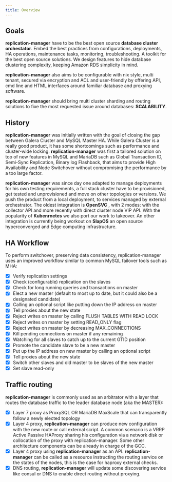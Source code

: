 ```yaml
---
title: Overview
---
```

## Goals

**replication-manager** have to be the best open source **database cluster orchestator**. Embed the best practices from configurations, deployments, HA operations, maintenance tasks, monitoring, troubleshooting. A toolkit for the best open source solutions. We design features to hide database clustering complexity, keeping Amazon RDS simplicity in mind.     

**replication-manager** also aims to be configurable with nix style, multi tenant, secured via encryption and ACL and user-friendly by offering API, cmd line and HTML interfaces around familiar database and proxying software.

**replication-manager** should bring multi cluster sharding and routing solutions to fixe the most requested issue around databases: **SCALABILITY**.

## History

**replication-manager** was initially written with the goal of closing the gap between Galera Cluster and MySQL Master HA.
While Galera Cluster is a really good product, it has some shortcomings such as performance and cluster-wide locking.
**replication-manager** was first a tailored solution on top of new features in MySQL and MariaDB such as Global Transaction ID, Semi-Sync Replication, Binary log Flashback, that aims to provide High Availability and Node Switchover without compromising the performance by a too large factor.

**replication-manager** was since day one adapted to manage deployments for his own testing requirements, a full stack cluster have to be provisioned, get tested and unprovisioned and move on other topologies or versions. We push the product from a local deployment, to  services managed by external orchestrator. The oldest integration is **OpenSVC** , with 2 modes:  with the collector API and more recently with direct cluster node VIP API. With the popularity of **Kubenrnetes** we also port our work to takeover. An other integration is currently being workout on **SlapOS** an open source hyperconverged and Edge computing infrastructure.      


## HA Workflow

To perform switchover, preserving data consistency, replication-manager uses an improved workflow similar to common MySQL failover tools such as MHA:

  - [x] Verify replication settings
  - [x] Check (configurable) replication on the slaves
  - [x] Check for long running queries and transactions on master
  - [x] Elect a new master (default to most up to date, but it could also be a designated candidate)
  - [x] Calling an optional script like putting down the IP address on master
  - [x] Tell proxies about the new state    
  - [x] Reject writes on master by calling FLUSH TABLES WITH READ LOCK
  - [x] Reject writes on master by setting READ_ONLY flag
  - [x] Reject writes on master by decreasing MAX_CONNECTIONS
  - [x] Kill pending connections on master if any remaining
  - [x] Watching for all slaves to catch up to the current GTID position
  - [x] Promote the candidate slave to be a new master
  - [x] Put up the IP address on new master by calling an optional script
  - [x] Tell proxies about the new state  
  - [x] Switch other slaves and old master to be slaves of the new master  
  - [x] Set slave read-only

## Traffic routing

__replication-manager__ is commonly used as an arbitrator with a layer that routes the database traffic to the leader database node (aka the MASTER):

  - [x] Layer 7 proxy as ProxySQL OR MariaDB MaxScale that can transparently follow a newly elected topology
  - [x] Layer 4 proxy, __replication-manager__ can produce new configuration with the new route or call external script. A common scenario is a VRRP Active Passive HAProxy sharing his configuration via a network disk or collocation of the proxy with replication-manager. Some other architecture components can be already in charge of the GCC.             
  - [x] Layer 4 proxy using __replication-manager__ as an API. __replication-manager__ can be called as a resource instructing the routing service on the states of the nodes, this is the case for haproxy external checks.
  - [x] DNS routing, __replication-manager__  will update some discovering service like consul or DNS to enable direct routing without proxying.
